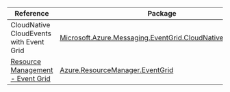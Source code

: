| Reference | Package | Source |
|---|---|---|
|CloudNative CloudEvents with Event Grid |[Microsoft.Azure.Messaging.EventGrid.CloudNativeCloudEvents](https://www.nuget.org/packages/Microsoft.Azure.Messaging.EventGrid.CloudNativeCloudEvents)|[Github](https://github.com/Azure/azure-sdk-for-net)|
|[Resource Management - Event Grid](resourcemanager.eventgrid-readme.md)|[Azure.ResourceManager.EventGrid](https://www.nuget.org/packages/Azure.ResourceManager.EventGrid)|[Github](https://github.com/Azure/azure-sdk-for-net/blob/main/sdk/eventgrid/Azure.ResourceManager.EventGrid)|
